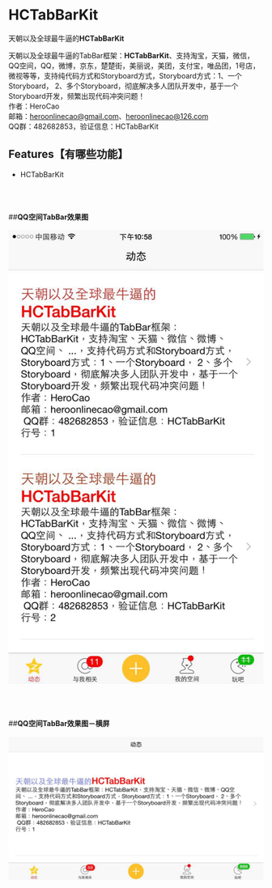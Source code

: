 # HCTabBarKit

天朝以及全球最牛逼的<b>HCTabBarKit</b>


天朝以及全球最牛逼的TabBar框架：<b>HCTabBarKit</b>、支持淘宝，天猫，微信，QQ空间，QQ，微博，京东，楚楚街，美丽说，美团，支付宝，唯品团，1号店，微视等等，支持纯代码方式和Storyboard方式，Storyboard方式：1、一个Storyboard， 2、多个Storyboard，彻底解决多人团队开发中，基于一个Storyboard开发，频繁出现代码冲突问题！<br/>作者：HeroCao <br/> 邮箱：heroonlinecao@gmail.com、heroonlinecao@126.com <br/>  QQ群：482682853，验证信息：HCTabBarKit

## <a id="Features"></a> Features【有哪些功能】
- HCTabBarKit

<br/><br/><br/>
##<b>QQ空间TabBar效果图</b> <br/><br/>
<img src='https://github.com/HeroOnline/HCTabBarKit/blob/master/Resources/QQZone.jpg'/>

<br/><br/><br/>
##<b>QQ空间TabBar效果图－横屏</b> <br/><br/>
<img src='https://github.com/HeroOnline/HCTabBarKit/blob/master/Resources/QQZone2.jpg'/>

<br/><br/><br/>

